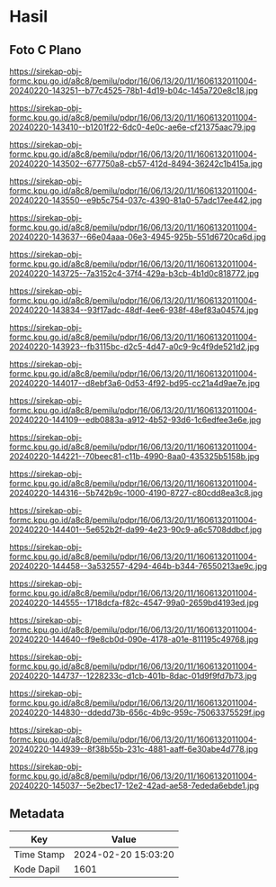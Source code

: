 # Hasil

## Foto C Plano

https://sirekap-obj-formc.kpu.go.id/a8c8/pemilu/pdpr/16/06/13/20/11/1606132011004-20240220-143251--b77c4525-78b1-4d19-b04c-145a720e8c18.jpg

https://sirekap-obj-formc.kpu.go.id/a8c8/pemilu/pdpr/16/06/13/20/11/1606132011004-20240220-143410--b1201f22-6dc0-4e0c-ae6e-cf21375aac79.jpg

https://sirekap-obj-formc.kpu.go.id/a8c8/pemilu/pdpr/16/06/13/20/11/1606132011004-20240220-143502--677750a8-cb57-412d-8494-36242c1b415a.jpg

https://sirekap-obj-formc.kpu.go.id/a8c8/pemilu/pdpr/16/06/13/20/11/1606132011004-20240220-143550--e9b5c754-037c-4390-81a0-57adc17ee442.jpg

https://sirekap-obj-formc.kpu.go.id/a8c8/pemilu/pdpr/16/06/13/20/11/1606132011004-20240220-143637--66e04aaa-06e3-4945-925b-551d6720ca6d.jpg

https://sirekap-obj-formc.kpu.go.id/a8c8/pemilu/pdpr/16/06/13/20/11/1606132011004-20240220-143725--7a3152c4-37f4-429a-b3cb-4b1d0c818772.jpg

https://sirekap-obj-formc.kpu.go.id/a8c8/pemilu/pdpr/16/06/13/20/11/1606132011004-20240220-143834--93f17adc-48df-4ee6-938f-48ef83a04574.jpg

https://sirekap-obj-formc.kpu.go.id/a8c8/pemilu/pdpr/16/06/13/20/11/1606132011004-20240220-143923--fb3115bc-d2c5-4d47-a0c9-9c4f9de521d2.jpg

https://sirekap-obj-formc.kpu.go.id/a8c8/pemilu/pdpr/16/06/13/20/11/1606132011004-20240220-144017--d8ebf3a6-0d53-4f92-bd95-cc21a4d9ae7e.jpg

https://sirekap-obj-formc.kpu.go.id/a8c8/pemilu/pdpr/16/06/13/20/11/1606132011004-20240220-144109--edb0883a-a912-4b52-93d6-1c6edfee3e6e.jpg

https://sirekap-obj-formc.kpu.go.id/a8c8/pemilu/pdpr/16/06/13/20/11/1606132011004-20240220-144221--70beec81-c11b-4990-8aa0-435325b5158b.jpg

https://sirekap-obj-formc.kpu.go.id/a8c8/pemilu/pdpr/16/06/13/20/11/1606132011004-20240220-144316--5b742b9c-1000-4190-8727-c80cdd8ea3c8.jpg

https://sirekap-obj-formc.kpu.go.id/a8c8/pemilu/pdpr/16/06/13/20/11/1606132011004-20240220-144401--5e652b2f-da99-4e23-90c9-a6c5708ddbcf.jpg

https://sirekap-obj-formc.kpu.go.id/a8c8/pemilu/pdpr/16/06/13/20/11/1606132011004-20240220-144458--3a532557-4294-464b-b344-76550213ae9c.jpg

https://sirekap-obj-formc.kpu.go.id/a8c8/pemilu/pdpr/16/06/13/20/11/1606132011004-20240220-144555--1718dcfa-f82c-4547-99a0-2659bd4193ed.jpg

https://sirekap-obj-formc.kpu.go.id/a8c8/pemilu/pdpr/16/06/13/20/11/1606132011004-20240220-144640--f9e8cb0d-090e-4178-a01e-811195c49768.jpg

https://sirekap-obj-formc.kpu.go.id/a8c8/pemilu/pdpr/16/06/13/20/11/1606132011004-20240220-144737--1228233c-d1cb-401b-8dac-01d9f9fd7b73.jpg

https://sirekap-obj-formc.kpu.go.id/a8c8/pemilu/pdpr/16/06/13/20/11/1606132011004-20240220-144830--ddedd73b-656c-4b9c-959c-75063375529f.jpg

https://sirekap-obj-formc.kpu.go.id/a8c8/pemilu/pdpr/16/06/13/20/11/1606132011004-20240220-144939--8f38b55b-231c-4881-aaff-6e30abe4d778.jpg

https://sirekap-obj-formc.kpu.go.id/a8c8/pemilu/pdpr/16/06/13/20/11/1606132011004-20240220-145037--5e2bec17-12e2-42ad-ae58-7ededa6ebde1.jpg


## Metadata

| Key        | Value               |
| ---------- | ------------------- |
| Time Stamp | 2024-02-20 15:03:20 |
| Kode Dapil | 1601                |



